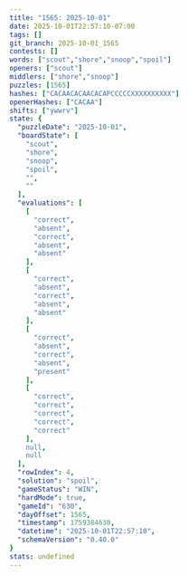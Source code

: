 ```yaml
---
title: "1565: 2025-10-01"
date: 2025-10-01T22:57:10-07:00
tags: []
git_branch: 2025-10-01_1565
contests: []
words: ["scout","shore","snoop","spoil"]
openers: ["scout"]
middlers: ["shore","snoop"]
puzzles: [1565]
hashes: ["CACAACACAACACAPCCCCCXXXXXXXXXX"]
openerHashes: ["CACAA"]
shifts: ["ywwrv"]
state: {
  "puzzleDate": "2025-10-01",
  "boardState": [
    "scout",
    "shore",
    "snoop",
    "spoil",
    "",
    ""
  ],
  "evaluations": [
    [
      "correct",
      "absent",
      "correct",
      "absent",
      "absent"
    ],
    [
      "correct",
      "absent",
      "correct",
      "absent",
      "absent"
    ],
    [
      "correct",
      "absent",
      "correct",
      "absent",
      "present"
    ],
    [
      "correct",
      "correct",
      "correct",
      "correct",
      "correct"
    ],
    null,
    null
  ],
  "rowIndex": 4,
  "solution": "spoil",
  "gameStatus": "WIN",
  "hardMode": true,
  "gameId": "630",
  "dayOffset": 1565,
  "timestamp": 1759384630,
  "datetime": "2025-10-01T22:57:10",
  "schemaVersion": "0.40.0"
}
stats: undefined
---
```

<!-- more -->
